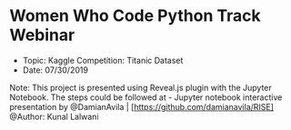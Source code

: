 # Women Who Code Python Track Webinar
- Topic: Kaggle Competition: Titanic Dataset
- Date: 07/30/2019

Note: This project is presented using Reveal.js plugin with the Jupyter Notebook. The steps could be followed at - Jupyter notebook interactive presentation by @DamianAvila | [https://github.com/damianavila/RISE]
@Author: Kunal Lalwani
